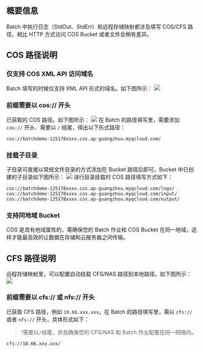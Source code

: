 ## 概要信息
Batch 中执行日志（StdOut、StdErr）和远程存储映射都涉及填写 COS/CFS 路径，相比 HTTP 方式访问 COS Bucket 或者文件会稍有差异。

##  COS 路径说明

### 仅支持 COS XML API 访问域名
Batch 填写的时候仅支持 XML API 形式的域名。如下图所示：
![](https://main.qcloudimg.com/raw/f96cd300eaa28ba674ef9d3ab6362b0a.png)



### 前缀需要以 cos:// 开头
已获取的 COS 路径。如下图所示：
![](https://main.qcloudimg.com/raw/f96cd300eaa28ba674ef9d3ab6362b0a.png)
在 Batch 的路径填写里，需要添加 `cos://` 开头、需要以 `/` 结尾，得出以下形式路径：
``` 
cos://batchdemo-125178xxxx.cos.ap-guangzhou.myqcloud.com/
```



### 挂载子目录
子目录可直接以常规文件目录的方式添加在 Bucket 路径后即可，Bucket 中已创建的子目录如下图所示：
![](https://main.qcloudimg.com/raw/0add1b49c44f4b2740ddc44e3164216b.png)
进行目录挂载时 COS 路径填写方式如下：
``` 
cos://batchdemo-125178xxxx.cos.ap-guangzhou.myqcloud.com/logs/
cos://batchdemo-125178xxxx.cos.ap-guangzhou.myqcloud.com/input/
cos://batchdemo-125178xxxx.cos.ap-guangzhou.myqcloud.com/output/
```

### 支持同地域 Bucket
COS 是具有地域属性的，需确保您的 Batch 作业和 COS Bucket 在同一地域，这样才能最高效的让数据在存储和云服务器之间传输。

## CFS 路径说明
远程存储映射里，可以配置自动挂载 CFS/NAS 路径到本地路径。如下图所示：
![](https://main.qcloudimg.com/raw/96194f01e1ac7e5fc86cda96c792e403.png)

### 前缀需要以 cfs:// 或 nfs:// 开头
已获取 CFS 路径，例如 `10.66.xxx.xxx`。在 Batch 的路径填写里，需以 `cfs://` 或者 `nfs://` 开头，具体形式如下：
>!需要以`/`结尾，并且确保您的 CFS/NAS 和 Batch 作业配置在同一网络内。
>
``` 
cfs://10.66.xxx.xxx/ 
```









